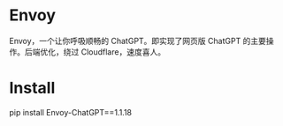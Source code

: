 # Envoy

Envoy，一个让你呼吸顺畅的 ChatGPT。即实现了网页版 ChatGPT 的主要操作。后端优化，绕过 Cloudflare，速度喜人。

# Install
pip install Envoy-ChatGPT==1.1.18
